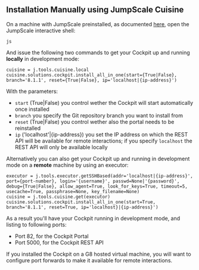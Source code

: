 ## Installation Manually using JumpScale Cuisine

On a machine with JumpScale preinstalled, as documented [here](https://gig.gitbooks.io/jumpscale-core8/content/Installation/JSDevelopment.html), open the JumpScale interactive shell:

```
js
```

And issue the following two commands to get your Cockpit up and running **locally** in development mode:

```
cuisine = j.tools.cuisine.local
cuisine.solutions.cockpit.install_all_in_one(start={True|False}, branch='8.1.1', reset={True|False}, ip='localhost|{ip-address}')
```

With the parameters:

- `start` (True|False) you control wether the Cockpit will start automatically once installed
- `branch` you specify the Git repository branch you want to install from
- `reset` (True|False) you control wether also the portal needs to be reinstalled
- `ip` ('localhost'|{ip-address}) you set the IP address on which the REST API will be available for remote interactions; if you specify `localhost` the REST API will only be available locally


Alternatively you can also get your Cockpit up and running in development mode on a **remote** machine by using an executor:

```
executor = j.tools.executor.getSSHBased(addr='localhost|{ip-address}', port={port-number}, login='{username}', passwd=None|'{password}', debug={True|False}, allow_agent=True, look_for_keys=True, timeout=5, usecache=True, passphrase=None, key_filename=None)
cuisine = j.tools.cuisine.get(executor)
cuisine.solutions.cockpit.install_all_in_one(start=True, branch='8.1.1', reset=True, ip='localhost}|{ip-address}')
```

As a result you'll have your Cockpit running in development mode, and listing to following ports:

- Port 82, for the Cockpit Portal
- Port 5000, for the Cockpit REST API

If you installed the Cockpit on a G8 hosted virtual machine, you will want to configure port forwards to make it available for remote interactions.
